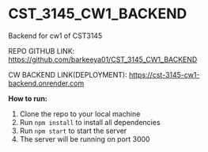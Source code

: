 # CST_3145_CW1_BACKEND
Backend for cw1 of CST3145

REPO GITHUB LINK: https://github.com/barkeeya01/CST_3145_CW1_BACKEND



CW BACKEND LINK(DEPLOYMENT): https://cst-3145-cw1-backend.onrender.com




**How to run:**

1. Clone the repo to your local machine
2. Run `npm install` to install all dependencies
3. Run `npm start` to start the server
4. The server will be running on port 3000


